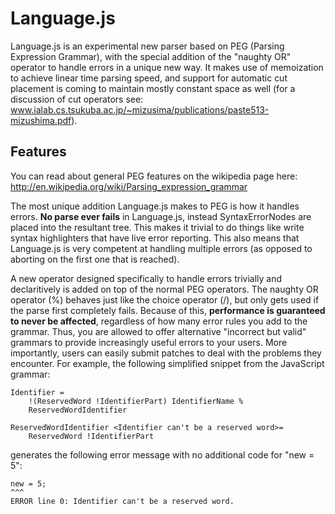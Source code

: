 Language.js
===========

Language.js is an experimental new parser based on PEG (Parsing Expression Grammar), with the special addition of the "naughty OR" operator to handle errors in a unique new way. It makes use of memoization to achieve linear time parsing speed, and support for automatic cut placement is coming to maintain mostly constant space as well (for a discussion of cut operators see: www.ialab.cs.tsukuba.ac.jp/~mizusima/publications/paste513-mizushima.pdf).

Features
--------

You can read about general PEG features on the wikipedia page here: http://en.wikipedia.org/wiki/Parsing_expression_grammar

The most unique addition Language.js makes to PEG is how it handles errors. **No parse ever fails** in Language.js, instead SyntaxErrorNodes are placed into the resultant tree. This makes it trivial to do things like write syntax highlighters that have live error reporting. This also means that Language.js is very competent at handling multiple errors (as opposed to aborting on the first one that is reached).

A new operator designed specifically to handle errors trivially and declaritively is added on top of the normal PEG operators. The naughty OR operator (%) behaves just like the choice operator (/), but only gets used if the parse first completely fails. Because of this, **performance is guaranteed to never be affected**, regardless of how many error rules you add to the grammar. Thus, you are allowed to offer alternative "incorrect but valid" grammars to provide increasingly useful errors to your users. More importantly, users can easily submit patches to deal with the problems they encounter. For example, the following simplified snippet from the JavaScript grammar:

    Identifier =
        !(ReservedWord !IdentifierPart) IdentifierName %
        ReservedWordIdentifier

    ReservedWordIdentifier <Identifier can't be a reserved word>=
        ReservedWord !IdentifierPart

generates the following error message with no additional code for "new = 5":

    new = 5;
    ^^^
    ERROR line 0: Identifier can't be a reserved word.
